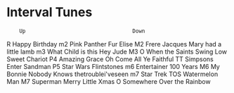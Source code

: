 # Interval Tunes

		Up									Down
R		Happy Birthday
m2		Pink Panther			Fur Elise
M2		Frere Jacques			Mary had a little lamb
m3		What Child is this			Hey Jude
M3		O When the Saints		Swing Low Sweet Chariot
P4		Amazing Grace			Oh Come All Ye Faithful
TT		Simpsons				Enter Sandman
P5		Star Wars				Flintstones
m6		Entertainer				100 Years
M6		My Bonnie				Nobody Knows thetroublei'veseen
m7		Star Trek TOS			Watermelon Man
M7		Superman				Merry Little Xmas
O		Somewhere Over the Rainbow
